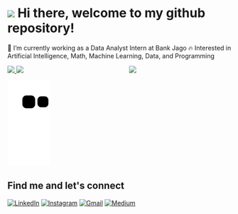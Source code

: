 # <img src="https://github.com/TheDudeThatCode/TheDudeThatCode/blob/master/Assets/Hi.gif" > Hi there, welcome to my github repository! 

🔭 I’m currently working as a Data Analyst Intern at Bank Jago
🔥 Interested in Artificial Intelligence, Math, Machine Learning, Data, and Programming


<img align='right' src="https://giphy.com/embed/3oKIPnAiaMCws8nOsE" width="230">
 
<p align="left">
<a href="https://github.com/farelarden">
  <img height="180em" src="https://github-readme-stats-eight-theta.vercel.app/api?username=mfajrin-id&show_icons=true&theme=algolia&include_all_commits=true&count_private=true"/>
  <img height="180em" src="https://github-readme-stats-eight-theta.vercel.app/api/top-langs/?username=mfajrin-id&layout=compact&langs_count=8&theme=algolia"/>
</a>
</p>

 ![Snake animation](https://github.com/rafaballerini/rafaballerini/blob/output/github-contribution-grid-snake.svg)

## Find me and let's connect 

<p>
  <a href="https://www.linkedin.com/in/mfajrin-id/" target="_blank"><img alt="LinkedIn" src="https://img.shields.io/badge/linkedin-%230077B5.svg?&style=for-the-badge&logo=linkedin&logoColor=white" /></a>  
  <a href="https://www.instagram.com/mfajrin.id/" target="_blank"><img alt="Instagram" src="https://img.shields.io/badge/instagram-%23E4405F.svg?&style=for-the-badge&logo=instagram&logoColor=white" /></a> 
  <a href="mailto:mfajrin.id@gmail.com" target="_blank"><img alt="Gmail" src="https://img.shields.io/badge/gmail-D14836?&style=for-the-badge&logo=gmail&logoColor=white"/></a> 
  <a href="https://medium.com/@mfajrin.id" target="_blank"><img alt="Medium" src="https://img.shields.io/badge/medium-%2312100E.svg?&style=for-the-badge&logo=medium&logoColor=white" /></a>  
</p>

<!--
**mfajrin-id/mfajrin-id** is a ✨ _special_ ✨ repository because its `README.md` (this file) appears on your GitHub profile.

Here are some ideas to get you started:

- 🔭 I’m currently working on ...
- 🌱 I’m currently learning ...
- 👯 I’m looking to collaborate on ...
- 🤔 I’m looking for help with ...
- 💬 Ask me about ...
- 📫 How to reach me: ...
- 😄 Pronouns: ...
- ⚡ Fun fact: ...
-->

